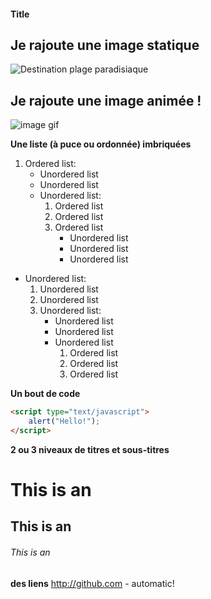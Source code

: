 #### Title
## Je rajoute une image statique
![Destination plage paradisiaque](https://www.voyageavecnous.fr/wp-content/uploads/2015/01/plage-paradisiaque-maldives.jpg)

## Je rajoute une image animée !  
![image gif](https://i.giphy.com/media/l4pTfx2qLszoacZRS/giphy.webp)


**Une liste (à puce ou ordonnée) imbriquées**
1. Ordered list:
    * Unordered list
    * Unordered list
    * Unordered list:
        1. Ordered list
        2. Ordered list
        3. Ordered list
            * Unordered list
            * Unordered list
            * Unordered list

* Unordered list:
    1. Unordered list
    2. Unordered list
    3. Unordered list:
        * Unordered list
        * Unordered list
        * Unordered list
            1. Ordered list
            2. Ordered list
            3. Ordered list

**Un bout de code**

```HTML
<script type="text/javascript">
    alert("Hello!");
</script>
```

**2 ou 3 niveaux de titres et sous-titres**

# This is an
## This is an
###### This is an 

**des liens**
http://github.com - automatic!
